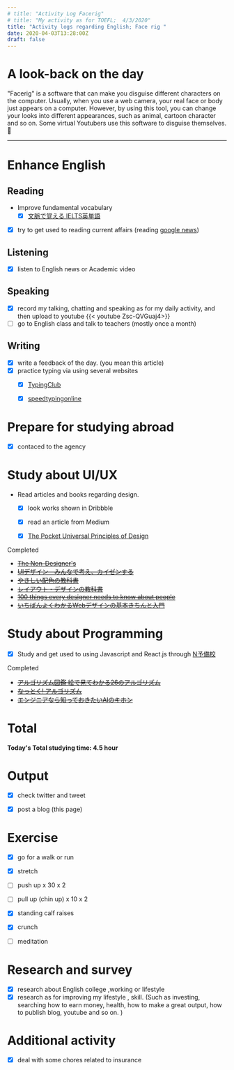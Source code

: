 ```yaml
---
# title: "Activity Log Facerig"
# title: "My activity as for TOEFL;  4/3/2020"
title: "Activity logs regarding English; Face rig "
date: 2020-04-03T13:28:00Z
draft: false
---
```


# A look-back on the day

"Facerig" is a software that can make you disguise different characters on the computer. Usually, when you use a web camera, your real face or body just appears on a computer. However, by using this tool, you can change your looks into different appearances, such as animal, cartoon character and so on. Some virtual Youtubers use this software to disguise themselves. 🧩













---



# Enhance English

## Reading

- Improve fundamental vocabulary
  - [x] [文脈で覚える IELTS英単語 ](https://www.amazon.co.jp/dp/4887246226/)
    <!-- - [ ] [ビジネスで1番よく使う英単語 最重要1000語](https://www.amazon.co.jp/dp/4863922965/) -->
    <!--[Core 1900](https://www.amazon.co.jp/dp/4862900747/)-->
- [x] try to get used to reading current affairs (reading [google news](https://news.google.com/))


## Listening

- [x] listen to English news or Academic video 

## Speaking

- [x] record my talking, chatting and speaking as for my daily activity, and then upload to youtube
  {{< youtube Zsc-QVGuaj4>}}
- [ ] go to English class and talk to teachers (mostly once a month)

## Writing

- [x] write a feedback of the day. (you mean this article)
- [x] practice typing via using several websites
  - [x] [TypingClub](https://www.typingclub.com)
  - [x] [speedtypingonline](https://www.speedtypingonline.com/games/type-the-alphabet.php)


# Prepare for studying abroad

- [x] contaced to the agency

  




# Study about UI/UX

- Read articles and books regarding design.
  - [x] look works shown in Dribbble
  - [x] read an article from Medium
  - [x] [The Pocket Universal Principles of Design](https://www.amazon.com/dp/1631590405/)



Completed

- ~~[The Non-Designer's](https://www.amazon.com/dp/0133966151/)~~
- ~~[UIデザイン　みんなで考え、カイゼンする](https://www.amazon.co.jp/dp/B07PQF8TBW/)~~
- ~~[やさしい配色の教科書](https://www.amazon.co.jp/dp/4844367714/)~~
- ~~[レイアウト・デザインの教科書](https://www.amazon.co.jp/dp/B07NYN1681/)~~
- ~~[100 things every designer needs to know about people](https://www.amazon.com/dp/4873115574)~~
- ~~[いちばんよくわかるWebデザインの基本きちんと入門 ](https://www.amazon.com/dp/4797389656)~~


# Study about Programming

- [x] Study and get used to using Javascript and React.js through [N予備校](www.nnn.ed.nico) 
  <!-- - Study basic algorithm by reading -->


Completed

- ~~[アルゴリズム図鑑 絵で見てわかる26のアルゴリズム](https://www.amazon.co.jp/gp/product/4798149772/)~~
- ~~[なっとく! アルゴリズム](https://www.amazon.co.jp/dp/4798143359/)~~
- ~~[エンジニアなら知っておきたいAIのキホン ](https://www.amazon.com/dp/4295005355)~~

# Total

**Today's Total studying time:  4.5   hour**



# Output

- [x] check twitter and tweet

- [x] post a blog (this page)

  

# Exercise

- [x] go for a walk or run

- [x] stretch

- [ ] push up x 30 x 2

- [ ] pull up (chin up) x 10 x 2

- [x] standing calf raises

- [x] crunch

- [ ] meditation

  


# Research and survey

- [x] research about English college ,working or lifestyle
- [x] research as for improving my lifestyle , skill. (Such as investing, searching how to earn money, health, how to make a great output, how to publish blog, youtube and so on. )

# Additional activity

- [x] deal with some chores related to insurance

